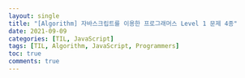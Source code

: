 ```yaml
---
layout: single
title: "[Algorithm] 자바스크립트를 이용한 프로그래머스 Level 1 문제 4종"
date: 2021-09-09
categories: [TIL, JavaScript]
tags: [TIL, Algorithm, JavaScript, Programmers]
toc: true
comments: true
---
```

